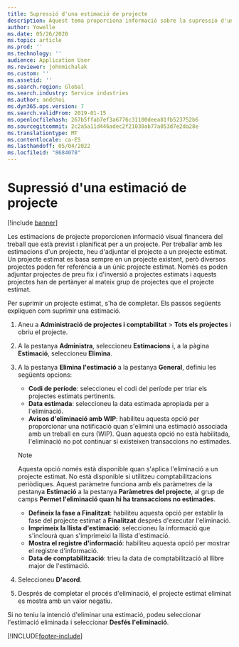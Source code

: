 ```yaml
---
title: Supressió d'una estimació de projecte
description: Aquest tema proporciona informació sobre la supressió d'una estimació del projecte després que s'hagi completat.
author: Yowelle
ms.date: 05/26/2020
ms.topic: article
ms.prod: ''
ms.technology: ''
audience: Application User
ms.reviewer: johnmichalak
ms.custom: ''
ms.assetid: ''
ms.search.region: Global
ms.search.industry: Service industries
ms.author: andchoi
ms.dyn365.ops.version: 7
ms.search.validFrom: 2019-01-15
ms.openlocfilehash: 267b5ffab7ef3a6776c31100deea81fb523752b6
ms.sourcegitcommit: 2c2a5a11d446adec2f21030ab77a053d7e2da28e
ms.translationtype: MT
ms.contentlocale: ca-ES
ms.lasthandoff: 05/04/2022
ms.locfileid: "8684078"
---
```

# <a name="eliminate-a-project-estimate"></a>Supressió d'una estimació de projecte

[!include [banner](../includes/banner.md)]

Les estimacions de projecte proporcionen informació visual financera del treball que està previst i planificat per a un projecte. Per treballar amb les estimacions d'un projecte, heu d'adjuntar el projecte a un projecte estimat. Un projecte estimat es basa sempre en un projecte existent, però diversos projectes poden fer referència a un únic projecte estimat. Només es poden adjuntar projectes de preu fix i d'inversió a projectes estimats i aquests projectes han de pertànyer al mateix grup de projectes que el projecte estimat.

Per suprimir un projecte estimat, s'ha de completar. Els passos següents expliquen com suprimir una estimació.

1. Aneu a **Administració de projectes i comptabilitat** > **Tots els projectes** i obriu el projecte. 
2. A la pestanya **Administra**, seleccioneu **Estimacions** i, a la pàgina **Estimació**, seleccioneu **Elimina**.
3. A la pestanya **Elimina l'estimació** a la pestanya **General**, definiu les següents opcions:

   - **Codi de període**: seleccioneu el codi del període per triar els projectes estimats pertinents. 
   - **Data estimada**: seleccioneu la data estimada apropiada per a l'eliminació.
   - **Avisos d'eliminació amb WIP**: habiliteu aquesta opció per proporcionar una notificació quan s'elimini una estimació associada amb un treball en curs (WIP). Quan aquesta opció no està habilitada, l'eliminació no pot continuar si existeixen transaccions no estimades. 
   > [!NOTE]
   > Aquesta opció només està disponible quan s'aplica l'eliminació a un projecte estimat. No està disponible si utilitzeu comptabilitzacions periòdiques. Aquest paràmetre funciona amb els paràmetres de la pestanya **Estimació** a la pestanya **Paràmetres del projecte**, al grup de camps **Permet l'eliminació quan hi ha transaccions no estimades**.
   - **Defineix la fase a Finalitzat**: habiliteu aquesta opció per establir la fase del projecte estimat a **Finalitzat** després d'executar l'eliminació.
   - **Imprimeix la llista d'estimació**: seleccioneu la informació que s'inclourà quan s'imprimeixi la llista d'estimació.
   - **Mostra el registre d'informació**: habiliteu aquesta opció per mostrar el registre d'informació.
   - **Data de comptabilització**: trieu la data de comptabilització al llibre major de l'estimació.

4.  Seleccioneu **D'acord**.
5. Després de completar el procés d'eliminació, el projecte estimat eliminat es mostra amb un valor negatiu. 

Si no teniu la intenció d'eliminar una estimació, podeu seleccionar l'estimació eliminada i seleccionar **Desfés l'eliminació**.   


[!INCLUDE[footer-include](../includes/footer-banner.md)]